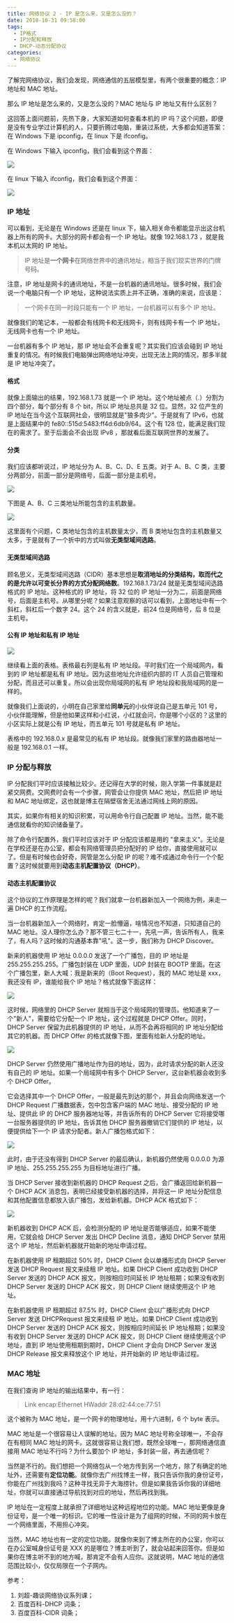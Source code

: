 ```yaml
---
title: 网络协议 2 - IP 是怎么来，又是怎么没的？
date: 2018-10-31 09:58:00
tags: 
  - IP格式
  - IP分配和释放
  - DHCP-动态分配协议
categories: 
  - 网络协议
---
```

了解完网络协议，我们会发现，网络通信的五层模型里，有两个很重要的概念：IP 地址和 MAC 地址。

那么 IP 地址是怎么来的，又是怎么没的？MAC 地址与 IP 地址又有什么区别？

这回答上面问题前，先热下身，大家知道如何查看本机的 IP 吗？这个问题，即便是没有专业学过计算机的人，只要折腾过电脑，重装过系统，大多都会知道答案：在 Windows 下是 ipconfig，在 linux 下是 ifconfig。

在 Windows 下输入 ipconfig，我们会看到这个界面：

![](https://raw.githubusercontent.com/zibinli/blog/master/Networking/_v_images/20190909124057136_25689.png)

在 linux 下输入 ifconfig，我们会看到这个界面：

![](https://raw.githubusercontent.com/zibinli/blog/master/Networking/_v_images/20190909124114621_10242.png)

### IP 地址
可以看到，无论是在 Windows 还是在 linux 下，输入相关命令都能显示出这台机器上所有的网卡。大部分的网卡都会有一个 IP 地址。就像 192.168.1.73 ，就是我本机以太网的 IP 地址。

> IP 地址是**一个网卡**在网络世界中的通讯地址，相当于我们现实世界的门牌号码。

注意，IP 地址是网卡的通讯地址，不是一台机器的通讯地址。很多时候，我们会说一个电脑只有一个 IP 地址，这种说法实质上并不正确，准确的来说，应该是：

> 一个网卡在同一时段只能有一个 IP 地址，一台机器可以有多个 IP 地址。

就像我们的笔记本，一般都会有线网卡和无线网卡，则有线网卡有一个 IP 地址，无线网卡也有一个 IP 地址。

一台机器有多个 IP 地址，那 IP 地址会不会重复呢？其实我们应该会碰到 IP 地址重复的情况。有时候我们电脑弹出网络地址冲突，出现无法上网的情况，那多半就是 IP 地址冲突了。

#### 格式
就像上面输出的结果，192.168.1.73 就是一个 IP 地址。这个地址被点（.）分割为四个部分，每个部分有 8 个 bit，所以 IP 地址总共是 32 位。显然，32 位产生的 IP 地址在当今这个互联网社会，很明显就是"狼多肉少"。于是就有了 IPv6，也就是上面结果中的 fe80::515d:5483:ff4d:6db9/64。这个有 128 位，能满足我们现在的需求了。至于后面会不会出现 IPv8 ，那就看后面互联网世界的发展了。

#### 分类
我们应该都听说过，IP 地址分为 A、B、C、D、E 五类。对于 A、B、C 类，主要分两部分，前面一部分是网络号，后面一部分是主机号。

![](https://raw.githubusercontent.com/zibinli/blog/master/Networking/_v_images/20190909124134284_15820.png)

下图是 A、B、C 三类地址所能包含的主机数量。

![](https://raw.githubusercontent.com/zibinli/blog/master/Networking/_v_images/20190909124149120_14282.png)

这里面有个问题，C 类地址包含的主机数量太少，而 B 类地址包含的主机数量又太多，于是就有了一个折中的方式叫做**无类型域间选路**。

#### 无类型域间选路
顾名思义，无类型域间选路（CIDR）基本思想是**取消地址的分类结构，取而代之的是允许以可变长分界的方式分配网络数**。192.168.1.73/24 就是无类型域间选路格式的 IP 地址。这种格式的 IP 地址，将 32 位的 IP 地址一分为二，前面是网络号，后面是主机号。从哪里分呢？如果注意观察的话可以看到，上面地址中有一个斜杠，斜杠后一个数字 24。这个 24 的含义就是，前24 位是网络号，后 8 位是主机号。

#### 公有 IP 地址和私有 IP 地址

![](https://raw.githubusercontent.com/zibinli/blog/master/Networking/_v_images/20190909124200166_12704.png)

继续看上面的表格。表格最右列是私有 IP 地址段。平时我们在一个局域网内，看到的 IP 地址都是私有 IP 地址。因为这些地址允许组织内部的 IT 人员自己管理和分配，而且还可以重复。所以会出现你局域网的私有 IP 地址段和我局域网的是一样的。

就像我们上面说的，小明在自己家里给**同单元**的小伙伴说自己是五单元 101 号，小伙伴能理解，但是他如果这样和小红说，小红就会问，你是哪个小区的？这里的小区实际上就是公有 IP 地址，而五单元 101 号就是私有 IP 地址。

表格中的 192.168.0.x 是最常见的私有 IP 地址段。就像我们家里的路由器地址一般是 192.168.0.1 一样。

### IP 分配与释放
IP 分配我们平时应该接触比较少。还记得在大学的时候，刚入学第一件事就是赶紧交网费。交网费时会有一个步骤，网管会让你提供 MAC 地址，然后把 IP 地址和 MAC 地址绑定，这也就是博主在隔壁宿舍无法通过网线上网的原因。

其实，如果你有相关的知识积累，可以用命令行自己配置 IP 地址。当然，能不能通信就看你的知识储备量了。

除了命令行配置外，我们平时应该对于 IP 分配应该都是用的 "拿来主义"。无论是在学校还是在办公室，都会有网络管理员把分配好的 IP 给你，直接使用就可以了。但是有时候也会好奇，网管是怎么分配 IP 的呢？难不成通过命令行一个个配置？这时候就要用到**动态主机配置协议（DHCP）**。

#### 动态主机配置协议
这个协议的工作原理是怎样的呢？我们就拿一台机器新加入一个网络为例，来走一遍 DHCP 的工作流程。

当一台机器新加入一个网络时，肯定一脸懵逼，啥情况也不知道，只知道自己的 MAC 地址。没人理你怎么办？那不管三七二十一，先吼一声，告诉所有人，我来了，有人吗？这时候的沟通基本靠"吼"。这一步，我们称为 DHCP Discover。

新来的机器使用 IP 地址 0.0.0.0 发送了一个广播包，目的 IP 地址是 255.255.255.255。广播包封装在 UDP 里面，UDP 封装在 BOOTP 里面。在这个广播包里，新人大喊：我是新来的（Boot Request），我的 MAC 地址是 xxx，我还没有 IP，谁能给我个 IP 地址？格式就像下面这样：

![](https://raw.githubusercontent.com/zibinli/blog/master/Networking/_v_images/20190909123744195_14387.png)

这时候，网络里的 DHCP Server 就相当于这个局域网的管理员。他知道来了一个"新人"，需要给它分配一个 IP 地址，这个过程就是 DHCP Offer。同时，DHCP Server 保留为此机器提供的 IP 地址，从而不会再将相同的 IP 地址分配给其它的机器。而 DHCP Offer 的格式就像下图，里面有给新人分配的地址。

![](https://raw.githubusercontent.com/zibinli/blog/master/Networking/_v_images/20190909124037942_15648.png)

DHCP Server 仍然使用广播地址作为目的地址，因为，此时请求分配的新人还没有自己的 IP 地址。如果一个局域网中有多个 DHCP Server，这台新机器会收到多个 DHCP Offer。

它会选择其中一个 DHCP Offer，一般是最先到达的那个，并且会向网络发送一个 DHCP Request 广播数据表，包中包含客户端的 MAC 地址、接受分配的 IP 地址、提供此 IP 的 DHCP 服务器地址等，并告诉所有的 DHCP Server 它将接受哪一台服务器提供的 IP 地址，告诉其他 DHCP 服务器撤销它们提供的 IP 地址，以便提供给下一个 IP 请求分配者。新人广播包格式如下：

![](https://raw.githubusercontent.com/zibinli/blog/master/Networking/_v_images/20190909124215280_27112.png)

此时，由于还没有得到 DHCP Server 的最后确认，新机器仍然使用 0.0.0.0 为源 IP 地址、255.255.255.255 为目标地址进行广播。

当 DHCP Server 接收到新机器的 DHCP Request 之后，会广播返回给新机器一个 DHCP ACK 消息包，表明已经接受新机器的选择，并将这一 IP 地址分配信息和其他配置信息都放入该广播包，发给新机器。DHCP ACK 格式如下：

![](https://raw.githubusercontent.com/zibinli/blog/master/Networking/_v_images/20190909124223478_474.png)

新机器收到 DHCP ACK 后，会检测分配的 IP 地址是否能够适应，如果不能使用，它就会给 DHCP Server 发出 DHCP Decline 消息，通知 DHCP Server 禁用这个 IP 地址，然后新机器就开始新的地址申请过程。

在新机器使用 IP 租期超过 50% 时，DHCP Client 会以单播形式向 DHCP Server 发送 DHCP Request 报文来续租 IP 地址。如果 DHCP Client 成功收到 DHCP Server 发送的 DHCP ACK 报文，则按相应时间延长 IP 地址租期；如果没有收到 DHCP Server 发送的 DHCP ACK 报文，则 DHCP Client 继续使用这个 IP 地址。

在新机器使用 IP 租期超过 87.5% 时，DHCP Client 会以广播形式向 DHCP Server 发送 DHCPRequest 报文来续租 IP 地址。如果 DHCP Client 成功收到 DHCP Server 发送的 DHCP ACK 报文，则按相应时间延长 IP 地址租期；如果没有收到 DHCP Server 发送的 DHCP ACK 报文，则 DHCP Client 继续使用这个IP地址，直到 IP 地址使用租期到期时，DHCP Client 才会向 DHCP Server 发送 DHCP Release 报文来释放这个 IP 地址，并开始新的 IP 地址申请过程。

### MAC 地址
在我们查询 IP 地址的输出结果中，有一行：
> Link encap:Ethernet  HWaddr 28:d2:44:ce:77:51

这个被称为 MAC 地址，是一个网卡的物理地址，用十六进制，6 个 byte 表示。

MAC 地址是一个很容易让人误解的地址。因为 MAC 地址号称全球唯一，不会存在有相同 MAC 地址的网卡。这就很容易让我们想，既然全球唯一，那网络通信直接用 MAC 地址不行吗？为什么要加个 IP 地址，多封装一层，再去通信呢？

当然是不行的。我们想把一个网络包从一个地方传到另一个地方，除了有确定的地址外，还需要有**定位功能**。就像你去广州找博主一样，我只告诉你我的身份证号，你能在广州找到我吗？这种寻找无异于大海捞针。但是如果我告诉你我的详细地址，你就可以直接通过导航找到对应的地址，然后再找到我。

IP 地址在一定程度上就承担了详细地址这种远程地位的功能。MAC 地址更像是身份证号，是一个唯一的标识。它的唯一性设计是为了组网的时候，不同的网卡放在一个网络里面，不用担心冲突。

当然，MAC 地址也有一定的定位功能。就像你来到了博主所在的办公室，你可以在办公室喊身份证号是 XXX 的是哪位？博主听到了，就会站起来回答你。但是如果你在博主听不到的地方喊，那肯定不会有人应你。这就说明，MAC 地址的通信范围比较小，仅仅局限在一个子网内。

参考：
1. 刘超-趣谈网络协议系列课；
2. 百度百科-DHCP 词条；
3. 百度百科-CIDR 词条；
